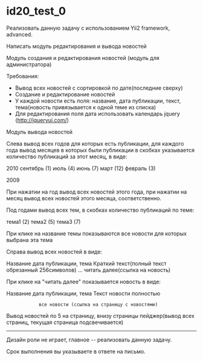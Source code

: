 # id20_test_0

Реализовать данную задачу с использованием Yii2 framework, advanced.

Написать модуль редактирования и вывода новостей


Модуль создания и редактирования новостей (модуль для администратора)

Требования:
- Вывод всех новостей с сортировкой по дате(последние сверху)
- Создание и редактирование новостей
- У каждой новости есть поля: название, дата публикации, текст, тема(новость привязывается к одной теме из списка)
- Для редактирования поля дата использовать календарь jquery (http://jqueryui.com/)


Модуль вывода новостей

Слева вывод всех годов для которых есть публикации, для каждого года вывод месяцев в которых были публикации в скобках указывается количество публикаций за этот месяц, в виде:

2010
  сентябрь (1)
  июль (4)
  июнь (7)
  март (12)
  февраль (3)

2009

При нажатии на год вывод всех новостей этого года, при нажатии на месяц вывод всех новостей этого месяца, соответственно.

Под годами вывод всех тем, в скобках количество публикаций по теме:

тема1 (2)
тема2 (5)
тема3 (7)

При клике на название темы показываются все новости для которых выбрана эта тема


Справа вывод всех новостей в виде:

Название
дата публикации, тема
Краткий текст(полный текст обрезанный 256символов) ...
                                             читать далее(ссылка на новость)

При клике на "читать далее" показывается новость в виде: 

Название
дата публикации, тема
Текст новости полностью

				все новости (ссылка на страницу с новостями)


Вывод новостей по 5 на страницу, внизу страницы пейджер(вывод всех страниц, текущая страница подсвечивается)

---

Дизайн роли не играет, главное -- реализовать данную задачу.

Срок выполнения вы указываете в ответе на письмо.